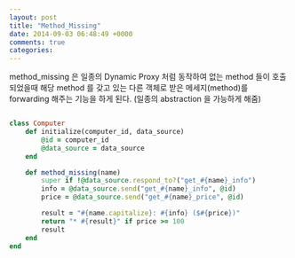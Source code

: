 ```yaml
---
layout: post
title: "Method_Missing"
date: 2014-09-03 06:48:49 +0000
comments: true
categories: 
---
```


method_missing 은 일종의 Dynamic Proxy 처럼 동작하여 없는 method 들이 호출되었을때 해당 method 를 갖고 있는 다른 객체로 받은 메세지(method)를 forwarding 해주는 기능을 하게 된다. (일종의 abstraction 을 가능하게 해줌)

```ruby

class Computer
	def initialize(computer_id, data_source)
		@id = computer_id
		@data_source = data_source
	end

	def method_missing(name)
		super if !@data_source.respond_to?("get_#{name}_info")
		info = @data_source.send("get_#{name}_info", @id)
		price = @data_source.send("get_#{name}_price", @id)

		result = "#{name.capitalize}: #{info} ($#{price})"
		return "* #{result}" if price >= 100
		result
	end
end

```
